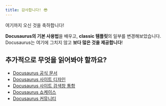 ```yaml
---
title: 감사합니다! 😎
---
```


여기까지 오신 것을 축하합니다!

**Docusaurus의 기본 사용법**을 배우고, **classic 템플릿**의 일부를 변경해보았습니다.
Docusaurus는 여기에 그치지 않고 **보다 많은 것을 제공합니다**!

## 추가적으로 무엇을 읽어봐야 할까요?

- [Docusaurus 공식 문서](https://docusaurus.io/)
- [Docusaurus 사이트 디자인](https://docusaurus.io/docs/styling-layout)
- [Docusaurus 사이트 검색창 통합](https://docusaurus.io/docs/search)
- [Docusaurus 쇼케이스](https://docusaurus.io/showcase)
- [Docusaurus 커뮤니티](https://docusaurus.io/community/support)
